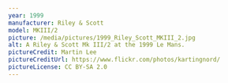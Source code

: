 ```yaml
---
year: 1999
manufacturer: Riley & Scott
model: MKIII/2
picture: /media/pictures/1999_Riley_Scott_MKIII_2.jpg
alt: A Riley & Scott Mk III/2 at the 1999 Le Mans.
pictureCredit: Martin Lee
pictureCreditUrl: https://www.flickr.com/photos/kartingnord/
pictureLicense: CC BY-SA 2.0
---
```

